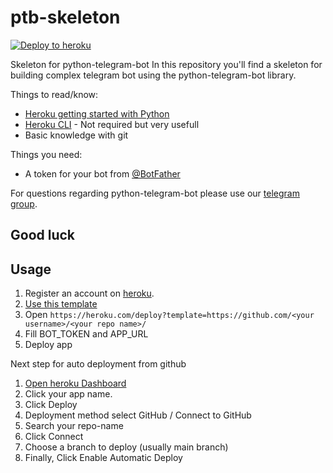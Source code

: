 # ptb-skeleton

[![Deploy to heroku](https://www.herokucdn.com/deploy/button.png)](https://heroku.com/deploy?template=https://github.com/hexatester/ptb-skeleton/)

Skeleton for python-telegram-bot
In this repository you'll find a skeleton for building complex telegram bot using the python-telegram-bot library.

Things to read/know:

* [Heroku getting started with Python](https://devcenter.heroku.com/articles/getting-started-with-python#introduction)
* [Heroku CLI](https://devcenter.heroku.com/categories/command-line) - Not required but very usefull
* Basic knowledge with git

Things you need:

* A token for your bot from [@BotFather](https://t.me/botfather)

For questions regarding python-telegram-bot please use our [telegram group](https://t.me/pythontelegrambotgroup).

## Good luck

## Usage

1. Register an account on [heroku](https://heroku.com/).
2. [Use this template](https://github.com/hexatester/ptb-skeleton/generate)
3. Open `https://heroku.com/deploy?template=https://github.com/<your username>/<your repo name>/`
4. Fill BOT_TOKEN and APP_URL
5. Deploy app

Next step for auto deployment from github

1. [Open heroku Dashboard](https://dashboard.heroku.com/)
2. Click your app name.
3. Click Deploy
4. Deployment method select GitHub / Connect to GitHub
5. Search your repo-name
6. Click Connect
7. Choose a branch to deploy (usually main branch)
8. Finally, Click Enable Automatic Deploy

